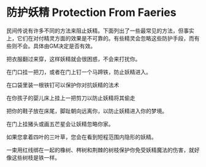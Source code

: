 # 防护妖精 Protection From Faeries

民间传说有许多不同的方法来阻止妖精。下面列出了一些最常见的方法，但事实上，它们在对付精灵方面的效果是不可靠的。有些精灵会忽略这些防护手段，而有些则不会。具体由GM决定是否有效。

把衣服翻过来穿，这样妖精就会很困惑，不会来打扰你。

在门口挂一把刀，或者在门上钉一个马蹄铁，防止妖精进入。

在口袋里装一根铁钉可以保护你对抗妖精的法术

在你孩子的婴儿床上挂上一把剪刀以防止妖精将其偷走

把你的鞋子放在床尾，脚趾朝向远离你，以防止妖精进入你的梦境。

在门上挂猪头或画五芒星会让妖精忽略你家。

如果您拿着四叶的三叶草，您会在看到短程范围内隐形的妖精。

一束用红线绑在一起的橡树、梣树和荆棘的树枝保护你免受妖精魔法的伤害，就好像这些树枝是铁一样。
